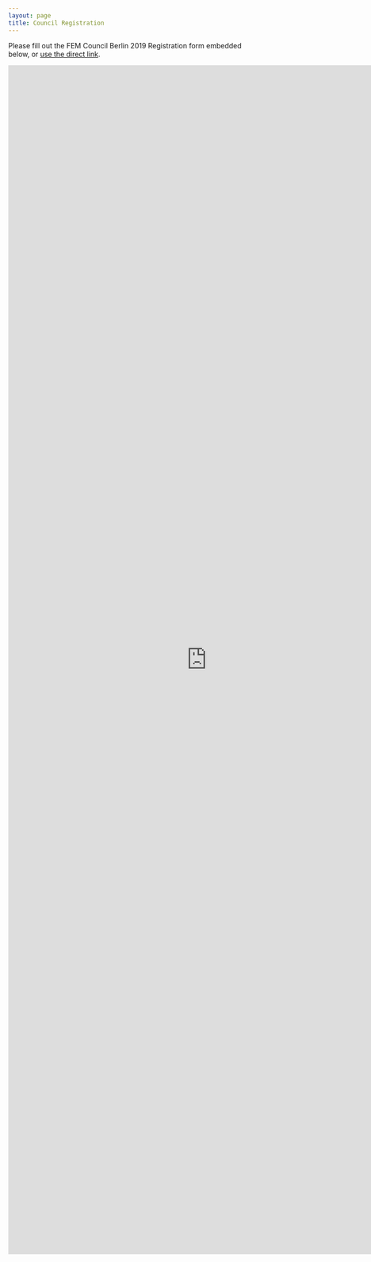 ```yaml
---
layout: page
title: Council Registration 
---
```


Please fill out the FEM Council Berlin 2019 Registration form embedded below, or [use the direct link](https://forms.gle/kzPZKJGCcC5p98QQ6).

<iframe src="https://docs.google.com/forms/d/e/1FAIpQLScNmzJK5Y3qxeauCo93Du9yJT9MONsfaF4GUsGAEqLID3MqBQ/viewform?usp=sf_link" width="800" height="2400" frameborder="0" marginheight="0" marginwidth="0">Loading...</iframe>
